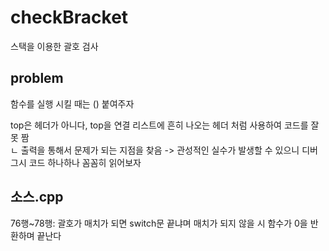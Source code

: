# checkBracket
스택을 이용한 괄호 검사

## problem
함수를 실행 시킬 때는 () 붙여주자<br>

top은 헤더가 아니다, top을 연결 리스트에 흔히 나오는 헤더 처럼 사용하여 코드를 잘못 짬<br>
ㄴ 출력을 통해서 문제가 되는 지점을 찾음 -> 관성적인 실수가 발생할 수 있으니 디버그시 코드 하나하나 꼼꼼히 읽어보자

## 소스.cpp
76행~78행: 괄호가 매치가 되면 switch문 끝냐며 매치가 되지 않을 시 함수가 0을 반환하며 끝난다
